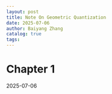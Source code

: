 ```yaml
---
layout: post
title: Note On Geometric Quantization
date: 2025-07-06
author: Baiyang Zhang
catalog: true
tags:
---
```


# Chapter 1

2025-07-06